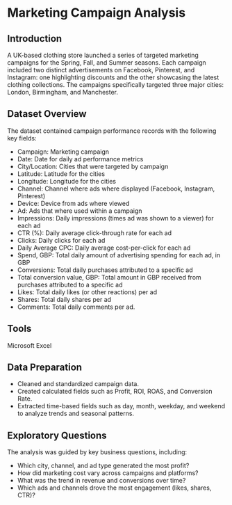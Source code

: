 # Marketing Campaign Analysis
## Introduction
A UK-based clothing store launched a series of targeted marketing campaigns for the Spring, Fall, and Summer seasons. Each campaign included two distinct advertisements on Facebook, Pinterest, and Instagram: one highlighting discounts and the other showcasing the latest clothing collections. The campaigns specifically targeted three major cities: London, Birmingham, and Manchester.
## Dataset Overview
The dataset contained campaign performance records with the following key fields:
- Campaign: Marketing campaign 
- Date: Date for daily ad performance metrics
- City/Location: Cities that were targeted by campaign
- Latitude:	Latitude for the cities
- Longitude:	Longitude for the cities
- Channel:	Channel where ads where displayed (Facebook, Instagram, Pinterest)
- Device:	Device from ads where viewed
- Ad:	Ads that where used within a campaign
- Impressions:	Daily impressions (times ad was shown to a viewer) for each ad
- CTR (%):	Daily average click-through rate for each ad
- Clicks:	Daily clicks for each ad
- Daily Average CPC:	Daily average cost-per-click for each ad
- Spend, GBP:	Total daily amount of advertising spending for each ad, in GBP
- Conversions:	Total daily purchases attributed to a specific ad
- Total conversion value, GBP:	Total amount in GBP received from purchases attributed to a specific ad
- Likes:	Total daily likes (or other reactions) per ad 
- Shares:	Total daily shares per ad
- Comments:	Total daily comments per ad. 

## Tools
Microsoft Excel
## Data Preparation
- Cleaned and standardized campaign data.
- Created calculated fields such as Profit, ROI, ROAS, and Conversion Rate.
- Extracted time-based fields such as day, month, weekday, and weekend to analyze trends and seasonal patterns.
## Exploratory Questions
The analysis was guided by key business questions, including:
- Which city, channel, and ad type generated the most profit?
- How did marketing cost vary across campaigns and platforms?
- What was the trend in revenue and conversions over time?
- Which ads and channels drove the most engagement (likes, shares, CTR)?
  
